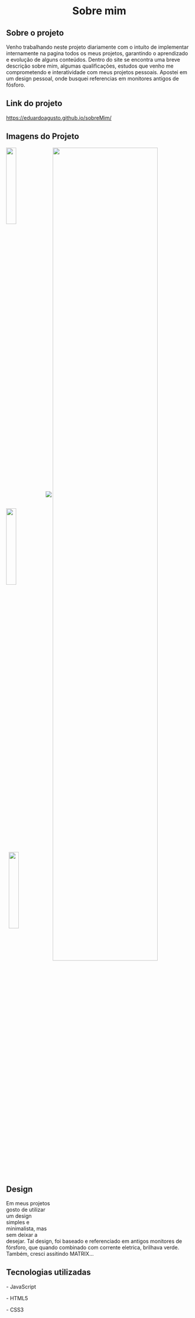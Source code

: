 <h1 align=center>Sobre mim</h1>
<h2>Sobre o projeto</h2>
<p>Venho trabalhando neste projeto diariamente com o intuíto de implementar internamente na pagina todos os meus projetos, garantindo o aprendizado e evolução de alguns conteúdos. Dentro do site se encontra uma breve descrição sobre mim, algumas qualificações, estudos que venho me comprometendo e interatividade com meus projetos pessoais. Apostei em um design pessoal, onde busquei referencias em monitores antigos de fósforo.</p>

<h2>Link do projeto</h2>
<a href="https://eduardoagusto.github.io/sobreMim/">https://eduardoagusto.github.io/sobreMim/</a>

<h2>Imagens do Projeto</h2>
<div>
<img src="readme-img/MPWsite-smartphone2.gif" width="23%" align="left">
<img src="readme-img/MPW.gif" width="75%" align="right">
<img src="readme-img/MPWsite.gif" align="right" style="margin-top: 30px">
<img src="readme-img/MPWsite-smartphone-color.gif" width="23%" style="margin-top: 30px" align="center">
<img src="readme-img/MPWsite-smartphone-calc.gif" width="23%" style="margin-top: 30px" align="right">
</div>

<h2>Design</h2>
<p>Em meus projetos gosto de utilizar um design simples e minimalista, mas sem deixar a desejar. Tal design, foi baseado e referenciado em antigos monitores de fórsforo, que quando combinado com corrente eletrica, brilhava verde. Também, cresci assitindo MATRIX...</p>

<h2>Tecnologias utilizadas</h2>
<p>- JavaScript</p>
<p>- HTML5</p>
<p>- CSS3</p>
